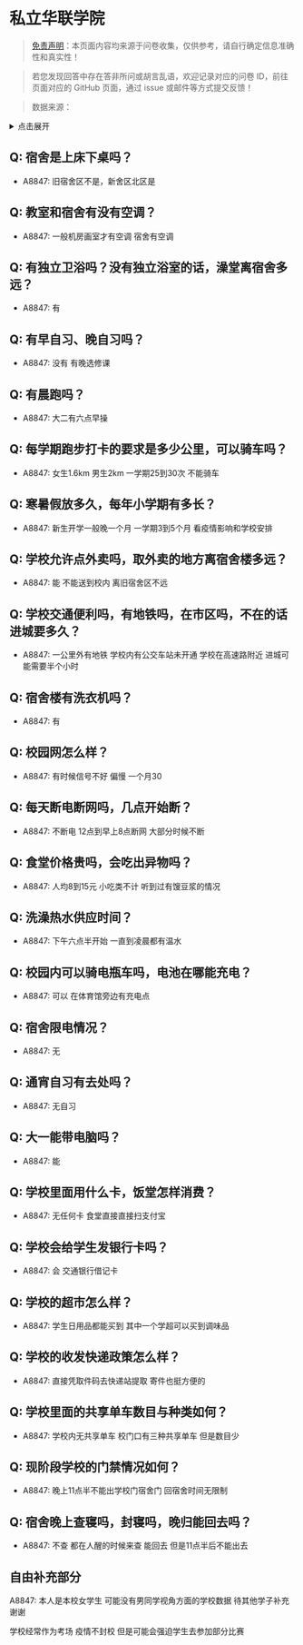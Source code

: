 # 私立华联学院

> [免责声明](https://colleges.chat/#_3)：本页面内容均来源于问卷收集，仅供参考，请自行确定信息准确性和真实性！

> 若您发现回答中存在答非所问或胡言乱语，欢迎记录对应的问卷 ID，前往页面对应的 GitHub 页面，通过 issue 或邮件等方式提交反馈！

> 数据来源：

<details><summary>点击展开</summary>
<ul>
<li>A8847: 匿名 (2022 年 06 月)</li>
</ul>
</details>

## Q: 宿舍是上床下桌吗？

- A8847: 旧宿舍区不是，新舍区北区是

## Q: 教室和宿舍有没有空调？

- A8847: 一般机房画室才有空调 宿舍有空调

## Q: 有独立卫浴吗？没有独立浴室的话，澡堂离宿舍多远？

- A8847: 有

## Q: 有早自习、晚自习吗？

- A8847: 没有 有晚选修课

## Q: 有晨跑吗？

- A8847: 大二有六点早操

## Q: 每学期跑步打卡的要求是多少公里，可以骑车吗？

- A8847: 女生1.6km 男生2km 一学期25到30次 不能骑车

## Q: 寒暑假放多久，每年小学期有多长？

- A8847: 新生开学一般晚一个月 一学期3到5个月 看疫情影响和学校安排

## Q: 学校允许点外卖吗，取外卖的地方离宿舍楼多远？

- A8847: 能 不能送到校内 离旧宿舍区不远

## Q: 学校交通便利吗，有地铁吗，在市区吗，不在的话进城要多久？

- A8847: 一公里外有地铁 学校内有公交车站未开通 学校在高速路附近 进城可能需要半个小时

## Q: 宿舍楼有洗衣机吗？

- A8847: 有

## Q: 校园网怎么样？

- A8847: 有时候信号不好 偏慢 一个月30

## Q: 每天断电断网吗，几点开始断？

- A8847: 不断电 12点到早上8点断网 大部分时候不断

## Q: 食堂价格贵吗，会吃出异物吗？

- A8847: 人均8到15元 小吃类不计 听到过有馊豆浆的情况

## Q: 洗澡热水供应时间？

- A8847: 下午六点半开始 一直到凌晨都有温水

## Q: 校园内可以骑电瓶车吗，电池在哪能充电？

- A8847: 可以 在体育馆旁边有充电点

## Q: 宿舍限电情况？

- A8847: 无

## Q: 通宵自习有去处吗？

- A8847: 无自习

## Q: 大一能带电脑吗？

- A8847: 能

## Q: 学校里面用什么卡，饭堂怎样消费？

- A8847: 无任何卡 食堂直接直接扫支付宝

## Q: 学校会给学生发银行卡吗？

- A8847: 会 交通银行借记卡

## Q: 学校的超市怎么样？

- A8847: 学生日用品都能买到 其中一个学超可以买到调味品

## Q: 学校的收发快递政策怎么样？

- A8847: 直接凭取件码去快递站提取 寄件也挺方便的

## Q: 学校里面的共享单车数目与种类如何？

- A8847: 学校内无共享单车 校门口有三种共享单车 但是数目少

## Q: 现阶段学校的门禁情况如何？

- A8847: 晚上11点半不能出学校门宿舍门 回宿舍时间无限制

## Q: 宿舍晚上查寝吗，封寝吗，晚归能回去吗？

- A8847: 不查 都在人醒的时候来查 能回去 但是11点半后不能出去

## 自由补充部分

A8847: 本人是本校女学生 可能没有男同学视角方面的学校数据 待其他学子补充 谢谢

学校经常作为考场 疫情不封校 但是可能会强迫学生去参加部分比赛